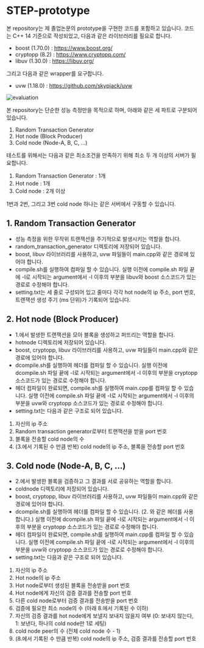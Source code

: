 # STEP-prototype

본 repository는 제 졸업논문의 prototype을 구현한 코드를 포함하고 있습니다. 코드는 C++ 14 기준으로 작성되었고, 다음과 같은 라이브러리를 필요로 합니다.

* boost (1.70.0) : https://www.boost.org/
* cryptopp (8.2) : https://www.cryptopp.com/
* libuv (1.30.0) : https://libuv.org/

그리고 다음과 같은 wrapper를 요구합니다.

* uvw (1.18.0) : https://github.com/skypjack/uvw

![evaluation](https://user-images.githubusercontent.com/151162/71569878-6199d300-2b15-11ea-95ff-3b37a96aac31.png)

본 repository는 단순한 성능 측정만을 목적으로 하며, 아래와 같은 세 파트로 구분되어 있습니다.
1. Random Transaction Generator
2. Hot node (Block Producer)
3. Cold node (Node-A, B, C, ...)

테스트를 위해서는 다음과 같은 최소조건을 만족하기 위해 최소 두 개 이상의 서버가 필요합니다.  

1. Random Transaction Generator : 1개
2. Hot node : 1개
3. Cold node : 2개 이상

1번과 2번, 그리고 3번 cold node 하나는 같은 서버에서 구동할 수 있습니다.

## 1. Random Transaction Generator

* 성능 측정을 위한 무작위 트랜잭션을 주기적으로 발생시키는 역할을 합니다.
* random_transaction_generator 디렉토리에 저장되어 있습니다.
* boost, libuv 라이브러리를 사용하고, uvw 파일들이 main.cpp와 같은 경로에 있어야 합니다.  
* compile.sh를 실행하여 컴파일 할 수 있습니다. 실행 이전에 compile.sh 파일 끝에 -I로 시작되는 argument에서 -I 이후의 부분을 libuv와 boost 소스코드가 있는 경로로 수정해야 합니다.
* setting.txt는 세 줄로 구성되어 있고 줄마다 각각 hot node의 ip 주소, port 번호, 트랜잭션 생성 주기 (ms 단위)가 기록되어 있습니다.

## 2. Hot node (Block Producer)

* 1.에서 발생한 트랜잭션을 모아 블록을 생성하고 퍼뜨리는 역할을 합니다.
* hotnode 디렉토리에 저장되어 있습니다.
* boost, cryptopp, libuv 라이브러리를 사용하고, uvw 파일들이 main.cpp와 같은 경로에 있어야 합니다.
* dcompile.sh를 실행하여 헤더를 컴파일 할 수 있습니다. 실행 이전에 dcompile.sh 파일 끝에 -I로 시작되는 argument에서 -I 이후의 부분을 cryptopp 소스코드가 있는 경로로 수정해야 합니다.
* 헤더 컴파일이 완료되면, compile.sh를 실행하여 main.cpp를 컴파일 할 수 있습니다. 실행 이전에 compile.sh 파일 끝에 -I로 시작되는 argument에서 -I 이후의 부분을 uvw와 cryptopp 소스코드가 있는 경로로 수정해야 합니다.
* setting.txt는 다음과 같은 구조로 되어 있습니다.

1. 자신의 ip 주소
2. Random transaction generator로부터 트랜잭션을 받을 port 번호
3. 블록을 전송할 cold node의 수
4. (3.에서 기록된 수 만큼 반복) cold node의 ip 주소, 블록을 전송할 port 번호

## 3. Cold node (Node-A, B, C, ...)

* 2.에서 발생한 블록을 검증하고 그 결과를 서로 공유하는 역할을 합니다.
* coldnode 디렉토리에 저장되어 있습니다.
* boost, cryptopp, libuv 라이브러리를 사용하고, uvw 파일들이 main.cpp와 같은 경로에 있어야 합니다.
* dcompile.sh를 실행하여 헤더를 컴파일 할 수 있습니다. (2. 와 같은 헤더를 사용합니다.) 실행 이전에 dcompile.sh 파일 끝에 -I로 시작되는 argument에서 -I 이후의 부분을 cryptopp 소스코드가 있는 경로로 수정해야 합니다.
* 헤더 컴파일이 완료되면, compile.sh를 실행하여 main.cpp를 컴파일 할 수 있습니다. 실행 이전에 compile.sh 파일 끝에 -I로 시작되는 argument에서 -I 이후의 부분을 uvw와 cryptopp 소스코드가 있는 경로로 수정해야 합니다.
* setting.txt는 다음과 같은 구조로 되어 있습니다.

1. 자신의 ip 주소
2. Hot node의 ip 주소
3. Hot node로부터 생성된 블록을 전송받을 port 번호
4. Hot node에게 자신의 검증 결과를 전송할 port 번호
5. 다른 cold node로부터 검증 결과를 전송받을 port 번호
6. 검증에 필요한 최소 node의 수 (아래 8.에서 기록된 수 이하)
7. 자신의 검증 결과를 hot node에게 보낼지 보내지 않을지 여부 (0: 보내지 않는다, 1: 보낸다, 하나의 cold node만 1로 세팅)
8. cold node peer의 수 (전체 cold node 수 - 1)
9. (8.에서 기록된 수 만큼 반복) cold node의 ip 주소, 검증 결과를 전송할 port 번호
